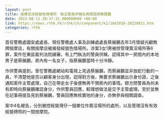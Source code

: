 ```yaml
---
layout: post
title: 按摩店涉經營色情場所　執法警員供稱在房間認得蔡展鵬
date: 2022-08-11 20:37:21.000000000 +08:00
link: https://news.rthk.hk/rthk/ch/component/k2/1662010-20220811.htm
categories: rthk
---
```


首任警務處國安處處長、現任警務處人事及訓練處處長蔡展鵬去年3月懷疑光顧無牌按摩店，有關按摩店被揭發經營色情場所。涉案3女1男被控管理賣淫場所等6罪，案件在東區裁判法院續審。有上門執法的警員供稱，認得其中一房間內的本地男子是蔡展鵬，房內有一名女子，指蔡展鵬當時十分冷靜。

作供警員提到，曾在警務處網站和電視上見過蔡展鵬，而蔡展鵬並非放蛇行動的一員，不清楚他是否以顧客身分出現，認得對方後，無要求蔡展鵬出示身份證，之後通知案件主管處理，自己在帶走女子後便無再干預房內的事情。辯方問警員為何未有即時向蔡展鵬確認身分，作供警員回應，較理想做法是交予主管處理。至於並無在記事冊提及見到蔡展鵬，警員回應無核實他的身分，亦無參與相關調查。

案中4名被告，分別被控經營灣仔一個單位作賣淫場所的處所，以及管理沒有有效經營牌照的一間按摩院。
